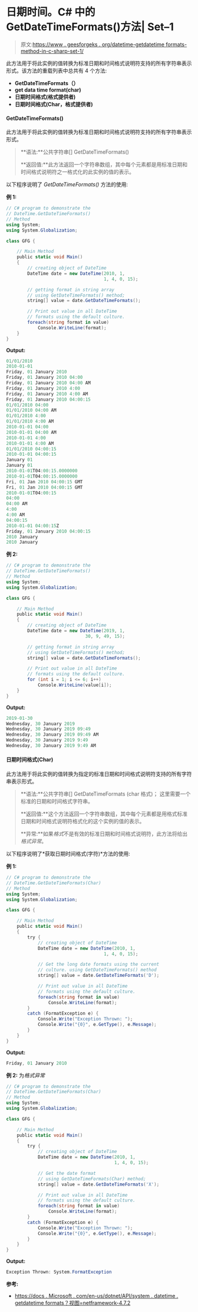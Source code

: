 # 日期时间。C# 中的 GetDateTimeFormats()方法| Set–1

> 原文:[https://www . geesforgeks . org/datetime-getdatetime formats-method-in-c-sharp-set-1/](https://www.geeksforgeeks.org/datetime-getdatetimeformats-method-in-c-sharp-set-1/)

此方法用于将此实例的值转换为标准日期和时间格式说明符支持的所有字符串表示形式。该方法的重载列表中总共有 4 个方法:

*   **GetDateTimeFormats（）**
*   **get data time format(char)**
*   **日期时间格式(格式提供者)**
*   **日期时间格式(Char，格式提供者)**

#### GetDateTimeFormats()

此方法用于将此实例的值转换为标准日期和时间格式说明符支持的所有字符串表示形式。

> **语法:**公共字符串[] GetDateTimeFormats()
> 
> **返回值:**此方法返回一个字符串数组，其中每个元素都是用标准日期和时间格式说明符之一格式化的此实例的值的表示。

以下程序说明了 *GetDateTimeFormats()* 方法的使用:

**例 1:**

```cs
// C# program to demonstrate the
// DateTime.GetDateTimeFormats()
// Method
using System;
using System.Globalization;

class GFG {

    // Main Method
    public static void Main()
    {
        // creating object of DateTime
        DateTime date = new DateTime(2010, 1,
                                     1, 4, 0, 15);

        // getting format in string array
        // using GetDateTimeFormats() method;
        string[] value = date.GetDateTimeFormats();

        // Print out value in all DateTime 
        // formats using the default culture.
        foreach(string format in value)
            Console.WriteLine(format);
    }
}
```

**Output:**

```cs
01/01/2010
2010-01-01
Friday, 01 January 2010
Friday, 01 January 2010 04:00
Friday, 01 January 2010 04:00 AM
Friday, 01 January 2010 4:00
Friday, 01 January 2010 4:00 AM
Friday, 01 January 2010 04:00:15
01/01/2010 04:00
01/01/2010 04:00 AM
01/01/2010 4:00
01/01/2010 4:00 AM
2010-01-01 04:00
2010-01-01 04:00 AM
2010-01-01 4:00
2010-01-01 4:00 AM
01/01/2010 04:00:15
2010-01-01 04:00:15
January 01
January 01
2010-01-01T04:00:15.0000000
2010-01-01T04:00:15.0000000
Fri, 01 Jan 2010 04:00:15 GMT
Fri, 01 Jan 2010 04:00:15 GMT
2010-01-01T04:00:15
04:00
04:00 AM
4:00
4:00 AM
04:00:15
2010-01-01 04:00:15Z
Friday, 01 January 2010 04:00:15
2010 January
2010 January

```

**例 2:**

```cs
// C# program to demonstrate the
// DateTime.GetDateTimeFormats()
// Method
using System;
using System.Globalization;

class GFG {

    // Main Method
    public static void Main()
    {
        // creating object of DateTime
        DateTime date = new DateTime(2019, 1,
                              30, 9, 49, 15);

        // getting format in string array
        // using GetDateTimeFormats() method;
        string[] value = date.GetDateTimeFormats();

        // Print out value in all DateTime 
        // formats using the default culture.
        for (int i = 1; i <= 6; i++)
            Console.WriteLine(value[i]);
    }
}
```

**Output:**

```cs
2019-01-30
Wednesday, 30 January 2019
Wednesday, 30 January 2019 09:49
Wednesday, 30 January 2019 09:49 AM
Wednesday, 30 January 2019 9:49
Wednesday, 30 January 2019 9:49 AM

```

#### 日期时间格式(Char)

此方法用于将此实例的值转换为指定的标准日期和时间格式说明符支持的所有字符串表示形式。

> **语法:**公共字符串[] GetDateTimeFormats (char 格式)；
> 这里需要一个标准的日期和时间格式字符串。
> 
> **返回值:**这个方法返回一个字符串数组，其中每个元素都是用格式标准日期和时间格式说明符格式化的这个实例的值的表示。
> 
> **异常:**如果*格式*不是有效的标准日期和时间格式说明符，此方法将给出*格式异常*。

以下程序说明了*获取日期时间格式(字符)*方法的使用:

**例 1:**

```cs
// C# program to demonstrate the
// DateTime.GetDateTimeFormats(Char)
// Method
using System;
using System.Globalization;

class GFG {

    // Main Method
    public static void Main()
    {
        try {
            // creating object of DateTime
            DateTime date = new DateTime(2010, 1,
                                     1, 4, 0, 15);

            // Get the long date formats using the current
            // culture. using GetDateTimeFormats() method
            string[] value = date.GetDateTimeFormats('D');

            // Print out value in all DateTime
            // formats using the default culture.
            foreach(string format in value)
                Console.WriteLine(format);
        }
        catch (FormatException e) {
            Console.Write("Exception Thrown: ");
            Console.Write("{0}", e.GetType(), e.Message);
        }
    }
}
```

**Output:**

```cs
Friday, 01 January 2010

```

**例 2:** 为*格式异常*

```cs
// C# program to demonstrate the
// DateTime.GetDateTimeFormats(Char)
// Method
using System;
using System.Globalization;

class GFG {

    // Main Method
    public static void Main()
    {
        try {
            // creating object of DateTime
            DateTime date = new DateTime(2010, 1,
                                         1, 4, 0, 15);

            // Get the date format
            // using GetDateTimeFormats(Char) method;
            string[] value = date.GetDateTimeFormats('X');

            // Print out value in all DateTime 
            // formats using the default culture.
            foreach(string format in value)
                Console.WriteLine(format);
        }
        catch (FormatException e) {
            Console.Write("Exception Thrown: ");
            Console.Write("{0}", e.GetType(), e.Message);
        }
    }
}
```

**Output:**

```cs
Exception Thrown: System.FormatException

```

**参考:**

*   [https://docs . Microsoft . com/en-us/dotnet/API/system . datetime . getdatetime formats？视图=netframework-4.7.2](https://docs.microsoft.com/en-us/dotnet/api/system.datetime.getdatetimeformats?view=netframework-4.7.2)